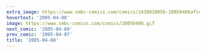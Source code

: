 ```yaml
---
extra_image: https://www.smbc-comics.com/comics/1438028056-20050408after.png
hovertext: '2005-04-08'
image: https://www.smbc-comics.com/comics/20050408.gif
next_comic: '2005-04-09'
prev_comic: '2005-04-07'
title: '2005-04-08'
---
```


